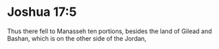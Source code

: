 # Joshua 17:5

Thus there fell to Manasseh ten portions, besides the land of Gilead and Bashan, which is on the other side of the Jordan,
